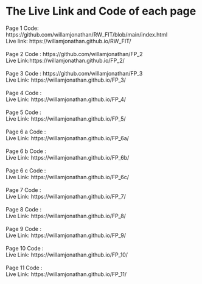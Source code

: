 <h1>The Live Link and Code of each page</h1>
Page 1 Code: https://github.com/willamjonathan/RW_FIT/blob/main/index.html<br>
  Live link: https://willamjonathan.github.io/RW_FIT/<br>
<br>
Page 2 Code : https://github.com/willamjonathan/FP_2 <br>
  Live Link:https://willamjonathan.github.io/FP_2/ <br>
<br>
Page 3 Code : https://github.com/willamjonathan/FP_3 <br>
  Live Link: https://willamjonathan.github.io/FP_3/<br>
<br>
Page 4 Code : <br>
  Live Link: https://willamjonathan.github.io/FP_4/<br>
<br>
Page 5 Code : <br>
  Live Link: https://willamjonathan.github.io/FP_5/ <br>
<br>
Page 6 a Code : <br>
  Live Link: https://willamjonathan.github.io/FP_6a/ <br>
<br>
Page 6 b Code : <br>
  Live Link: https://willamjonathan.github.io/FP_6b/ <br>
<br>
Page 6 c Code : <br>
  Live Link: https://willamjonathan.github.io/FP_6c/ <br>
<br>
Page 7 Code : <br>
  Live Link: https://willamjonathan.github.io/FP_7/ <br>
<br>
Page 8 Code : <br>
  Live Link: https://willamjonathan.github.io/FP_8/ <br>
<br>
Page 9 Code : <br>
  Live Link: https://willamjonathan.github.io/FP_9/ <br>
<br>
Page 10 Code : <br>
  Live Link: https://willamjonathan.github.io/FP_10/ <br>
<br>
Page 11 Code : <br>
  Live Link: https://willamjonathan.github.io/FP_11/ <br>
<br>

